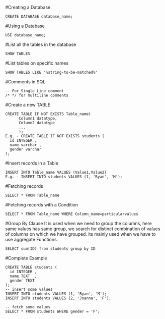 #Creating a Database 
```
CREATE DATABASE database_name;
```
#Using a Database 
```
USE database_name;
```
#List all the tables in the database
```
SHOW TABLES
```
#List tables on specific names
<!--  After like we use wildcard operators so please read them to use them. -->
```
SHOW TABLES LIKE '%string-to-be-matched%' 
```
#Comments in SQL
```
-- For Single Line comment
/* */ for multiline comments
```
#Create a new TABLE
```
CREATE TABLE IF NOT EXISTS Table_name(
      Column1 datatype,
      Column2 datatype
      ...
      );
E.g. - CREATE TABLE IF NOT EXISTS students (
  id INTEGER ,
  name varchar ,
  gender varchar 
);
```
#Insert records in a Table
```
INSERT INTO Table_name VALUES (Value1,Value2)
E.g. - INSERT INTO students VALUES (1, 'Ryan', 'M');
```
#Fetching records
```
SELECT * FROM Table_name
```
#Fetching records with a Condition
```
SELECT * FROM Table_name WHERE Column_name=particularvalues
```
#Group By Clause 
It is used when we need to group the columns, here same values has same group, we search for distinct combination of values of columns on which we have grouped.
its mainly used when we have to use aggregate Functions.
```
SELECT sum(ID) from students group by ID
```
#Complete Example 
```
CREATE TABLE students (
  id INTEGER ,
  name TEXT  ,
  gender TEXT 
);
-- insert some values
INSERT INTO students VALUES (1, 'Ryan', 'M');
INSERT INTO students VALUES (2, 'Joanna', 'F');

-- fetch some values
SELECT * FROM students WHERE gender = 'F';
```
